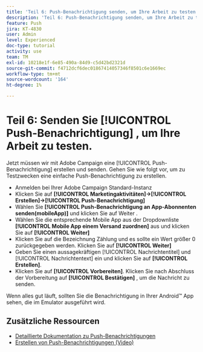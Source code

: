```yaml
---
title: 'Teil 6: Push-Benachrichtigung senden, um Ihre Arbeit zu testen'
description: 'Teil 6: Push-Benachrichtigung senden, um Ihre Arbeit zu testen'
feature: Push
jira: KT-4830
user: Admin
level: Experienced
doc-type: tutorial
activity: use
team: TM
exl-id: 10218e1f-6e85-490a-84d9-c5d42bd2321d
source-git-commit: f4712dcf6dec01867414057346f8501c6e1669ec
workflow-type: tm+mt
source-wordcount: '164'
ht-degree: 1%

---
```


# Teil 6: Senden Sie [!UICONTROL Push-Benachrichtigung] , um Ihre Arbeit zu testen.

Jetzt müssen wir mit Adobe Campaign eine [!UICONTROL Push-Benachrichtigung] erstellen und senden. Gehen Sie wie folgt vor, um zu Testzwecken eine einfache Push-Benachrichtigung zu erstellen.

* Anmelden bei Ihrer Adobe Campaign Standard-Instanz
* Klicken Sie auf **[!UICONTROL Marketingaktivitäten]->[!UICONTROL Erstellen]->[!UICONTROL Push-Benachrichtigung]**
* Wählen Sie **[!UICONTROL Push-Benachrichtigung an App-Abonnenten senden(mobileApp)]** und klicken Sie auf Weiter .
* Wählen Sie die entsprechende Mobile App aus der Dropdownliste **[!UICONTROL Mobile App einem Versand zuordnen]** aus und klicken Sie auf **[!UICONTROL Weiter]**
* Klicken Sie auf die Bezeichnung Zählung und es sollte ein Wert größer 0 zurückgegeben werden. Klicken Sie auf **[!UICONTROL Weiter]**
* Geben Sie einen aussagekräftigen [!UICONTROL Nachrichtentitel] und [!UICONTROL Nachrichtentext] ein und klicken Sie auf **[!UICONTROL Erstellen]**.
* Klicken Sie auf **[!UICONTROL Vorbereiten]**. Klicken Sie nach Abschluss der Vorbereitung auf **[!UICONTROL Bestätigen]** , um die Nachricht zu senden.

Wenn alles gut läuft, sollten Sie die Benachrichtigung in Ihrer Android™ App sehen, die im Emulator ausgeführt wird.

## Zusätzliche Ressourcen

* [Detaillierte Dokumentation zu Push-Benachrichtigungen](https://experienceleague.adobe.com/docs/campaign-standard/using/communication-channels/push-notifications/about-push-notifications.html?lang=en)
* [Erstellen von Push-Benachrichtigungen (Video)](/help/communication-channels/mobile/push-notifications/creating-a-push-notification.md)
